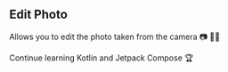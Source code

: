 ## Edit Photo
Allows you to edit the photo taken from the camera  📷  🤳🏼

Continue learning Kotlin and Jetpack Compose 🏆
